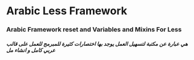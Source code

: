 Arabic Less Framework
==========

<h3>Arabic Framework
reset and Variables and Mixins For Less</h3>

<h5>هي عبارة عن مكتبة لتسهيل العمل يوجد بها اختصارات كثيرة للمبرمج للعمل على قالب عربي كامل و انشاء مل</h5>
